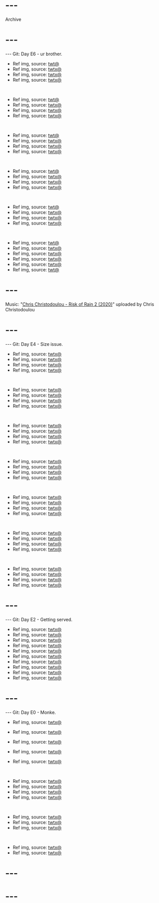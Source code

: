 # ---
Archive
# ---

--- Git: Day E6 - ur brother.

- Ref img, source: [twt@](https://x.com/antan356142/status/1828892673065005179)
- Ref img, source: [twtx@](https://x.com/zozozoshion/status/1828792567280152960)
- Ref img, source: [twtx@](https://x.com/Miu_ryy/status/1828855429319012480)
- Ref img, source: [twtx@](https://x.com/TheFigen_/status/1828776392152215912)

<br/>

- Ref img, source: [twt@](https://x.com/sasukeKantana/status/1828542642613035492)
- Ref img, source: [twtx@](https://x.com/AMAZlNGNATURE/status/1828783397763752240)
- Ref img, source: [twtx@](https://x.com/hourly_shitpost/status/1828919241296257301)
- Ref img, source: [twtx@](https://x.com/RickRubin/status/1828462449646846209)

<br/>

- Ref img, source: [twt@](https://x.com/natsu_nokimi/status/1828723777427083736)
- Ref img, source: [twtx@](https://x.com/yumesyokunin/status/1828552306998288551)
- Ref img, source: [twtx@](https://x.com/vasilisassoul/status/1828573510135906617)
- Ref img, source: [twtx@](https://x.com/NeneneAI/status/1828569380176961975)

<br/>

- Ref img, source: [twt@](https://x.com/piotrbinkowski/status/1828850114871627989)
- Ref img, source: [twtx@](https://x.com/ALCrego_/status/1828638208009093525)
- Ref img, source: [twtx@](https://x.com/dailynaruto__/status/1828511609935061107)
- Ref img, source: [twtx@](https://x.com/PunchingCat/status/1828865094123696241)

<br/>

- Ref img, source: [twt@](https://x.com/piotrbinkowski/status/1828874430958727365)
- Ref img, source: [twtx@](https://x.com/duolingo/status/1828885432592986143)
- Ref img, source: [twtx@](https://x.com/CatWorkers/status/1828901282859368757)
- Ref img, source: [twtx@](https://x.com/ShouldHaveCat/status/1828855152851210596)

<br/>

- Ref img, source: [twt@](https://x.com/shibagani48/status/1828809771282989076)
- Ref img, source: [twtx@](https://x.com/Miu_ryy/status/1828772192269766849)
- Ref img, source: [twtx@](https://x.com/kuchan_AI/status/1828900853912351216)
- Ref img, source: [twtx@](https://x.com/PunchingCat/status/1828904937184690686)
- Ref img, source: [twtx@](https://x.com/BubbleXc27vr2/status/1828824818634129576)
- Ref img, source: [twt@](https://x.com/miboso__/status/1828624446762164693)

# ---
Music: "[Chris Christodoulou - Risk of Rain 2 (2020)](https://www.youtube.com/watch?v=RUN6Kqd9xgs)" uploaded by Chris Christodoulou
# ---

--- Git: Day E4 - Size issue.

- Ref img, source: [twtx@](https://x.com/AniNewsAndFacts/status/1828444919502893113)
- Ref img, source: [twtx@](https://x.com/hourly_shitpost/status/1828719233032712575)
- Ref img, source: [twtx@](https://x.com/matriix_heat/status/1828601136569352387)
- Ref img, source: [twtx@](https://x.com/PostsOfCats/status/1828486608401629445)

<br/>

- Ref img, source: [twtx@](https://x.com/LoLUKN/status/1828477855719682053)
- Ref img, source: [twtx@](https://x.com/Fs_Hao_/status/1828369845362020564)
- Ref img, source: [twtx@](https://x.com/yumesyokunin/status/1828011171955519944)
- Ref img, source: [twtx@](https://x.com/ILLUMINUSNUMB_/status/1828096457070756056)

<br/>

- Ref img, source: [twtx@](https://x.com/Shefali__J/status/1828047240788652056)
- Ref img, source: [twtx@](https://x.com/iamlordzeus/status/1828323622622314739)
- Ref img, source: [twtx@](https://x.com/newworldartur/status/1828062508365848740)
- Ref img, source: [twtx@](https://x.com/Ira_TheArtist/status/1828428227674567017)

<br/>

- Ref img, source: [twtx@](https://x.com/makeine_anime/status/1828628576352211057)
- Ref img, source: [twtx@](https://x.com/WomenBeingAwful/status/1828180441083379940)
- Ref img, source: [twtx@](https://x.com/ifoundyoufaker/status/1828143901192134752)
- Ref img, source: [twtx@](https://x.com/Schl4fy/status/1828046007398985857)

<br/>

- Ref img, source: [twtx@](https://x.com/ShouldHaveCat/status/1828257129238536697)
- Ref img, source: [twtx@](https://x.com/GIO_PAINT/status/1828301150438772908)
- Ref img, source: [twtx@](https://x.com/milkynoe/status/1828199690547920929)
- Ref img, source: [twtx@](https://x.com/PunchingCat/status/1828527987710636388)

<br/>

- Ref img, source: [twtx@](https://x.com/shibayu4/status/1828719175654691109)
- Ref img, source: [twtx@](https://x.com/KrSpeed_/status/1828118692250468845)
- Ref img, source: [twtx@](https://x.com/Yoda4ever/status/1828419714080813361)
- Ref img, source: [twtx@](https://x.com/RoboticSteve/status/1828519179525173566)

<br/>

- Ref img, source: [twtx@](https://x.com/SkinSpotlights/status/1828502718324834436)
- Ref img, source: [twtx@](https://x.com/DocStrangelove2/status/1828507119055745050)
- Ref img, source: [twtx@](https://x.com/ValkyraeUpdates/status/1828546010018095342)
- Ref img, source: [twtx@](https://x.com/pragquartet/status/1828125195196059978)

# ---

--- Git: Day E2 - Getting served.

- Ref img, source: [twtx@](https://x.com/retro_twt/status/1828266214734319626)
- Ref img, source: [twtx@](https://x.com/02121976_yama2/status/1828266531601686634)
- Ref img, source: [twtx@](https://x.com/asagawo_elf/status/1827995902499545560)
- Ref img, source: [twtx@](https://x.com/negaposi_pix/status/1828003766295019921)
- Ref img, source: [twtx@](https://x.com/tunguz/status/1828171824313610752)
- Ref img, source: [twtx@](https://x.com/natsu_nokimi/status/1827953270075334712)
- Ref img, source: [twtx@](https://x.com/NolanAnalyst/status/1827923675980398841)
- Ref img, source: [twtx@](https://x.com/yumesyokunin/status/1828240999866606053)
- Ref img, source: [twtx@](https://x.com/NoCatsNoLife_m/status/1828388629410128174)
- Ref img, source: [twtx@](https://x.com/ShouldHaveCat/status/1828379574163415310)

# ---

--- Git: Day E0 - Monke.

- Ref img, source: [twtx@](https://x.com/cdaein/status/1827304478347039013)

- Ref img, source: [twtx@](https://x.com/peronyawns/status/1827786834128031970)
- Ref img, source: [twtx@](https://x.com/R0nih/status/1827828216050143312)
- Ref img, source: [twtx@](https://x.com/hourly_shitpost/status/1827409297854042541)
- Ref img, source: [twtx@](https://x.com/p1ct0a1/status/1827322521160708471)

<br/>

- Ref img, source: [twtx@](https://x.com/ton_ton_ai/status/1827117962408669695)
- Ref img, source: [twtx@](https://x.com/hanagasa_manya/status/1827309093075251328)
- Ref img, source: [twtx@](https://x.com/TylerGlaiel/status/1827830209636417811)
- Ref img, source: [twtx@](https://x.com/TylerGlaiel/status/1827830089377312923)

<br/>

- Ref img, source: [twtx@](https://x.com/TheMouseCrypto/status/1827151091777114377)
- Ref img, source: [twtx@](https://x.com/sara21222122/status/1827118136933675514)
- Ref img, source: [twtx@](https://x.com/mimi_aiart/status/1827269622888075469)

<br/>

- Ref img, source: [twtx@](https://x.com/OtakuGod_/status/1827905428719567117)
- Ref img, source: [twtx@](https://x.com/GXAuraOfficial/status/1827866065696624866)

# ---
# ---

